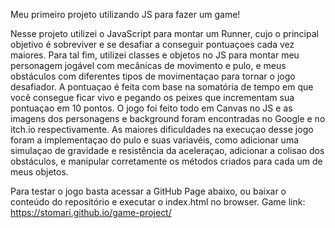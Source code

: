   Meu primeiro projeto utilizando JS para fazer um game!

  Nesse projeto utilizei o JavaScript para montar um Runner, cujo o principal objetivo é sobreviver e se desafiar a conseguir pontuaçoes cada vez maiores. Para tal fim, utilizei classes e objetos no JS para montar meu personagem jogável com mecânicas de movimento e pulo, e meus obstáculos com diferentes tipos de movimentaçao para tornar o jogo desafiador. 
 A pontuaçao é feita com base na somatória de tempo em que você consegue ficar vivo e pegando os peixes que incrementam sua pontuaçao em 10 pontos.
 O jogo foi feito todo em Canvas no JS e as imagens dos personagens e background foram encontradas no Google e no itch.io respectivamente.
 As maiores dificuldades na execuçao desse jogo foram a implementaçao do pulo e suas variavéis, como adicionar uma simulaçao de gravidade e resistência da aceleraçao, adicionar a colisao dos obstáculos, e manipular corretamente os métodos criados para cada um de meus objetos.
 
 Para testar o jogo basta acessar a GitHub Page abaixo, ou baixar o conteúdo do repositório e executar o index.html no browser.
 Game link: https://stomari.github.io/game-project/

